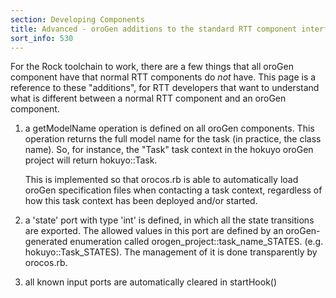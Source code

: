 ```yaml
---
section: Developing Components
title: Advanced - oroGen additions to the standard RTT component interface
sort_info: 530
---
```


For the Rock toolchain to work, there are a few things that all oroGen component
have that normal RTT components do _not_ have. This page is a reference to these
"additions", for RTT developers that want to understand what is different
between a normal RTT component and an oroGen component.

1. a getModelName operation is defined on all oroGen components. This
   operation returns the full model name for the task (in practice, the class
   name). So, for instance, the "Task" task context in the hokuyo oroGen
   project will return hokuyo::Task.
   
   This is implemented so that orocos.rb is able to automatically load oroGen
   specification files when contacting a task context, regardless of how this
   task context has been deployed and/or started.

2. a 'state' port with type 'int' is defined, in which all the state
   transitions are exported. The allowed values in this port are defined by an
   oroGen-generated enumeration called orogen_project::task_name_STATES. (e.g.
   hokuyo::Task_STATES). The management of it is done transparently by
   orocos.rb.

3. all known input ports are automatically cleared in startHook()



